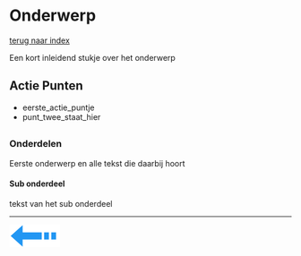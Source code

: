 # Onderwerp
[terug naar index](/Index.md#unity-settings)  

Een kort inleidend stukje over het onderwerp

## Actie Punten
* eerste_actie_puntje
* punt_twee_staat_hier
##  

### Onderdelen 

Eerste onderwerp en alle tekst die daarbij hoort

#### Sub onderdeel

tekst van het sub onderdeel


---
[![Last Page](/Afbeeldingen/Arrow_back_small.png)](/UnitySettings/Physics.md)